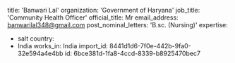 title: 'Banwari Lal'
organization: 'Government of Haryana'
job_title: 'Community Health Officer'
official_title: Mr
email_address: banwarilal348@gmail.com
post_nominal_letters: 'B.sc. (Nursing)'
expertise:
  - salt
country:
  - India
works_in: India
import_id: 8441d1d6-7f0e-442b-9fa0-32e594a4e4bb
id: 6bce381d-1fa8-4ccd-8339-b8925470bec7
